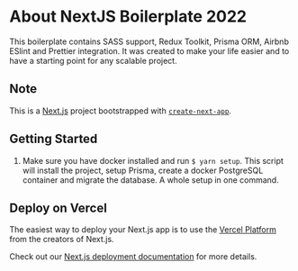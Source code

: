 # About NextJS Boilerplate 2022

This boilerplate contains SASS support, Redux Toolkit, Prisma ORM, Airbnb ESlint and Prettier integration.
It was created to make your life easier and to have a starting point for any scalable project.

## Note

This is a [Next.js](https://nextjs.org/) project bootstrapped with [`create-next-app`](https://github.com/vercel/next.js/tree/canary/packages/create-next-app).

## Getting Started

1. Make sure you have docker installed and run `$ yarn setup`. This script will install the project, setup Prisma, create a docker PostgreSQL container and migrate the database. A whole setup in one command.

## Deploy on Vercel

The easiest way to deploy your Next.js app is to use the [Vercel Platform](https://vercel.com/new?utm_medium=default-template&filter=next.js&utm_source=create-next-app&utm_campaign=create-next-app-readme) from the creators of Next.js.

Check out our [Next.js deployment documentation](https://nextjs.org/docs/deployment) for more details.
